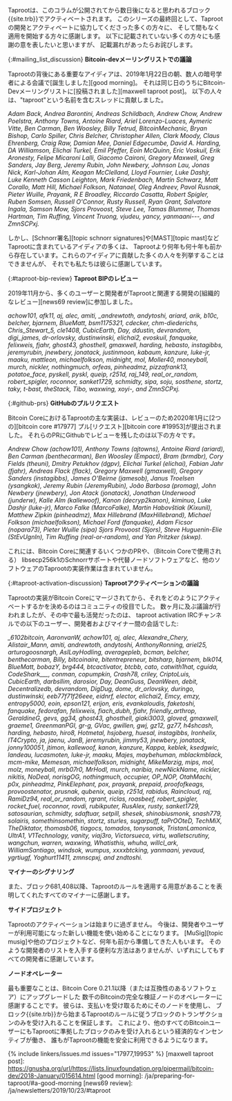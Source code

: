 Taprootは、このコラムが公開されてから数日後になると思われるブロック{{site.trb}}でアクティベートされます。
このシリーズの最終回として、Taprootの開発とアクティベートに協力してくださった多くの方々に、
そして間もなく適用を開始する方々に感謝します。
以下に記載されていない多くの方々にも感謝の意を表したいと思いますが、
記載漏れがあったらお詫びします。

{:#mailing_list_discussion}
**Bitcoin-devメーリングリストでの議論**

Taprootの背後にある重要なアイディアは、2019年1月22日の朝<!-- UTC-6 -->、数人の暗号学者による会議で[誕生しました][good morning]。
それは同じ日のうちにBitcoin-Devメーリングリストに[投稿されました][maxwell taproot post]。
以下の人々は、"taproot"という名前を含むスレッドに貢献しました。

<!-- in my maildir: grep -lir '^Subject:.*taproot' | xargs cat | grep
^From: | sed 's/^From: //; s/ via.*//; s/ <.*//; s/"//g'

Deleted LORD HIS EXCELLENCY JAMES HRMH,
Added "Rubin" to "Jeremy"
-->

<i>
Adam Back,
Andrea Barontini,
Andreas Schildbach,
Andrew Chow,
Andrew Poelstra,
Anthony Towns,
Antoine Riard,
Ariel Lorenzo-Luaces,
Aymeric Vitte,
Ben Carman,
Ben Woosley,
Billy Tetrud,
BitcoinMechanic,
Bryan Bishop,
Carlo Spiller,
Chris Belcher,
Christopher Allen,
Clark Moody,
Claus Ehrenberg,
Craig Raw,
Damian Mee,
Daniel Edgecumbe,
David A. Harding,
DA Williamson,
Elichai Turkel,
Emil Pfeffer,
Eoin McQuinn,
Eric Voskuil,
Erik Aronesty,
Felipe Micaroni Lalli,
Giacomo Caironi,
Gregory Maxwell,
Greg Sanders,
Jay Berg,
Jeremy Rubin,
John Newbery,
Johnson Lau,
Jonas Nick,
Karl-Johan Alm,
Keagan McClelland,
Lloyd Fournier,
Luke Dashjr,
Luke Kenneth Casson Leighton,
Mark Friedenbach,
Martin Schwarz,
Matt Corallo,
Matt Hill,
Michael Folkson,
Natanael,
Oleg Andreev,
Pavol Rusnak,
Pieter Wuille,
Prayank,
R E Broadley,
Riccardo Casatta,
Robert Spigler,
Ruben Somsen,
Russell O'Connor,
Rusty Russell,
Ryan Grant,
Salvatore Ingala,
Samson Mow,
Sjors Provoost,
Steve Lee,
Tamas Blummer,
Thomas Hartman,
Tim Ruffing,
Vincent Truong,
vjudeu,
yancy,
yanmaani---,
and
ZmnSCPxj.
</i>

しかし、[Schnorr署名][topic schnorr signatures]や[MAST][topic mast]などTaprootに含まれているアイディアの多くは、
Taprootより何年も何十年も前から存在しています。これらのアイディアに貢献した多くの人々を列挙することはできませんが、
それでも私たちは彼らに感謝しています。

{:#taproot-bip-review}
**Taproot BIPのレビュー**

2019年11月から、多くのユーザーと開発者がTaprootと関連する開発の[組織的なレビュー][news69 review]に参加しました。

<!--
wget -mirror https://gnusha.org/taproot-bip-review/
cat *.log | sed 's/>//g; s/<//' | awk '{print $2}' | sed 's/_$//' | sort -u

Removed some obvious duplicates and bots -harding
-->

<i>
achow101,
afk11,
aj,
alec,
amiti,
_andrewtoth,
andytoshi,
ariard,
arik,
b10c,
belcher,
bjarnem,
BlueMatt,
bsm1175321,
cdecker,
chm-diederichs,
Chris_Stewart_5,
cle1408,
CubicEarth,
Day,
ddustin,
devrandom,
digi_james,
dr-orlovsky,
dustinwinski,
elichai2,
evoskuil,
fanquake,
felixweis,
fjahr,
ghost43,
ghosthell,
gmaxwell,
harding,
hebasto,
instagibbs,
jeremyrubin,
jnewbery,
jonatack,
justinmoon,
kabaum,
kanzure,
luke-jr,
maaku,
mattleon,
michaelfolkson,
midnight,
mol,
Moller40,
moneyball,
murch,
nickler,
nothingmuch,
orfeas,
pinheadmz,
pizzafrank13,
potatoe_face,
pyskell,
pyskl,
queip,
r251d,
raj_149,
real_or_random,
robert_spigler,
roconnor,
sanket1729,
schmidty,
sipa,
soju,
sosthene,
stortz,
taky,
t-bast,
theStack,
Tibo,
waxwing,
xoyi-,
and
ZmnSCPxj.
</i>

{:#github-prs}
**GitHubのプルリクエスト**

Bitcoin CoreにおけるTaprootの主な実装は、レビューのため2020年1月に[2つの][bitcoin core #17977]
プル[リクエスト][bitcoin core #19953]が提出されました。
それらのPRにGithubでレビューを残したのは以下の方々です。<!-- in addition to sipa, who opened the PRs -->

<i>
Andrew Chow (achow101),
Anthony Towns (ajtowns),
Antoine Riard (ariard),
Ben Carman (benthecarman),
Ben Woosley (Empact),
Bram (brmdbr),
Cory Fields (theuni),
Dmitry Petukhov (dgpv),
Elichai Turkel (elichai),
Fabian Jahr (fjahr),
Andreas Flack (flack),
Gregory Maxwell (gmaxwell),
Gregory Sanders (instagibbs),
James O'Beirne (jamesob),
Janus Troelsen (ysangkok),
Jeremy Rubin (JeremyRubin),
João Barbosa (promag),
John Newbery (jnewbery),
Jon Atack (jonatack),
Jonathan Underwood (junderw),
Kalle Alm (kallewoof),
Kanon (decryp2kanon),
kiminuo,
Luke Dashjr (luke-jr),
Marco Falke (MarcoFalke),
Martin Habovštiak (Kixunil),
Matthew Zipkin (pinheadmz),
Max Hillebrand (MaxHillebrand),
Michael Folkson (michaelfolkson),
Michael Ford (fanquake),
Adam Ficsor (nopara73),
Pieter Wuille (sipa)
Sjors Provoost (Sjors),
Steve Huguenin-Elie (StEvUgnIn),
Tim Ruffing (real-or-random),
and
Yan Pritzker (skwp).
</i>

これには、Bitcoin Coreに関連するいくつかのPRや、（Bitcoin Coreで使用される）
libsecp256k1のSchnorrサポートや代替ノードソフトウェアなど、他のソフトウェアのTaprootの実装作業は含まれていません。

{:#taproot-activation-discussion}
**Taprootアクティベーションの議論**

Taprootの実装がBitcoin Coreにマージされてから、それをどのようにアクティベートするかを決めるのはコミュニティの役目でした。
数ヶ月に及ぶ議論が行われましたが、その中で最も活発だったのは、
taproot activation IRCチャンネルでの以下のユーザー、開発者およびマイナー間の会話でした:

<i>
_6102bitcoin,
AaronvanW,
achow101,
aj,
alec,
Alexandre_Chery,
Alistair_Mann,
amiti,
andrewtoth,
andytoshi,
AnthonyRonning,
ariel25,
arturogoosnargh,
AsILayHodling,
averagepleb,
bcman,
belcher,
benthecarman,
Billy,
bitcoinaire,
bitentrepreneur,
bitsharp,
bjarnem,
blk014,
BlueMatt,
bobazY,
brg444,
btcactivator,
btcbb,
cato,
catwith1hat,
cguida,
CodeShark___,
conman,
copumpkin,
Crash78,
criley,
CriptoLuis,
CubicEarth,
darbsllim,
darosior,
Day,
DeanGuss,
DeanWeen,
debit,
Decentralizedb,
devrandom,
DigDug,
dome,
dr_orlovsky,
duringo,
dustinwinski,
eeb77f71f26eee,
eidnrf,
elector,
elichai2,
Emcy,
emzy,
entropy5000,
eoin,
epson121,
erijon,
eris,
evankaloudis,
faketoshi,
fanquake,
fedorafan,
felixweis,
fiach_dubh,
fjahr,
friendly_arthrop,
GeraldineG,
gevs,
gg34,
ghost43,
ghosthell,
giaki3003,
gloved,
gmaxwell,
graeme1,
GreenmanPGI,
gr-g,
GVac,
gwillen,
gwj,
gz12,
gz77,
h4shcash,
harding,
hebasto,
hiro8,
Hotmetal,
hsjoberg,
huesal,
instagibbs,
Ironhelix,
IT4Crypto,
ja,
jaenu,
JanB,
jeremyrubin,
jimmy53,
jnewbery,
jonatack,
jonny100051,
jtimon,
kallewoof,
kanon,
kanzure,
Kappa,
keblek,
ksedgwic,
landeau,
lucasmoten,
luke-jr,
maaku,
Majes,
maybehuman,
mblackmblack,
mcm-mike,
Memesan,
michaelfolkson,
midnight,
MikeMarzig,
mips,
mol,
molz,
moneyball,
mrb07r0,
MrHodl,
murch,
naribia,
newNickName,
nickler,
nikitis,
NoDeal,
norisgOG,
nothingmuch,
occupier,
OP_NOP,
OtahMachi,
p0x,
pinheadmz,
PinkElephant,
pox,
prayank,
prepaid,
proofofkeags,
provoostenator,
prusnak,
qubenix,
queip,
r251d,
rabidus,
Raincloud,
raj,
RamiDz94,
real_or_random,
rgrant,
riclas,
roasbeef,
robert_spigler,
rocket_fuel,
roconnor,
rovdi,
rubikputer,
RusAlex,
rusty,
sanket1729,
satosaurian,
schmidty,
sdaftuar,
setpill,
shesek,
shinobiusmonk,
snash779,
solairis,
somethinsomethin,
stortz,
sturles,
sugarpuff,
taPrOOteD,
TechMiX,
TheDiktator,
thomasb06,
tiagocs,
tomados,
tonysanak,
TristanLamonica,
UltrA1,
V1Technology,
vanity,
viaj3ro,
Victorsueca,
virtu,
walletscrutiny,
wangchun,
warren,
waxwing,
Whatisthis,
whuha,
willcl_ark,
WilliamSantiago,
windsok,
wumpus,
xxxxbtcking,
yanmaani,
yevaud,
ygrtiugf,
Yoghurt11411,
zmnscpxj,
and
zndtoshi.
</i>

**マイナーのシグナリング**

また、ブロック681,408以降、Taprootのルールを適用する用意があることを表明してくれたすべてのマイナーに感謝します。

**サイドプロジェクト**

Taprootのアクティベーションは始まりに過ぎません。
今後は、開発者やユーザーが利用可能になった新しい機能を使い始めることになります。
[MuSig][topic musig]や他のプロジェクトなど、何年も前から準備してきた人もいます。
そのような開発者のリストを入手する便利な方法はありませんが、いずれにしてもすべての開発者に感謝しています。

**ノードオペレーター**

最も重要なことは、Bitcoin Core 0.21.1以降（または互換性のあるソフトウェア）にアップグレードした
数千のBitcoinの完全な検証ノードのオペレーターに感謝することです。
彼らは、支払いを受け取るためにそのノードを使用し、
ブロック{{site.trb}}から始まるTaprootのルールに従うブロックのトランザクションのみを受け入れることを保証します。
これにより、他のすべてのBitcoinユーザーにもTaprootに準拠したブロックのみを受け入れるという経済的なインセンティブが働き、
誰もがTaprootの機能を安全に利用できるようになります。

{% include linkers/issues.md issues="17977,19953" %}
[maxwell taproot post]: https://gnusha.org/url/https://lists.linuxfoundation.org/pipermail/bitcoin-dev/2018-January/015614.html
[good morning]: /ja/preparing-for-taproot/#a-good-morning
[news69 review]: /ja/newsletters/2019/10/23/#taproot
